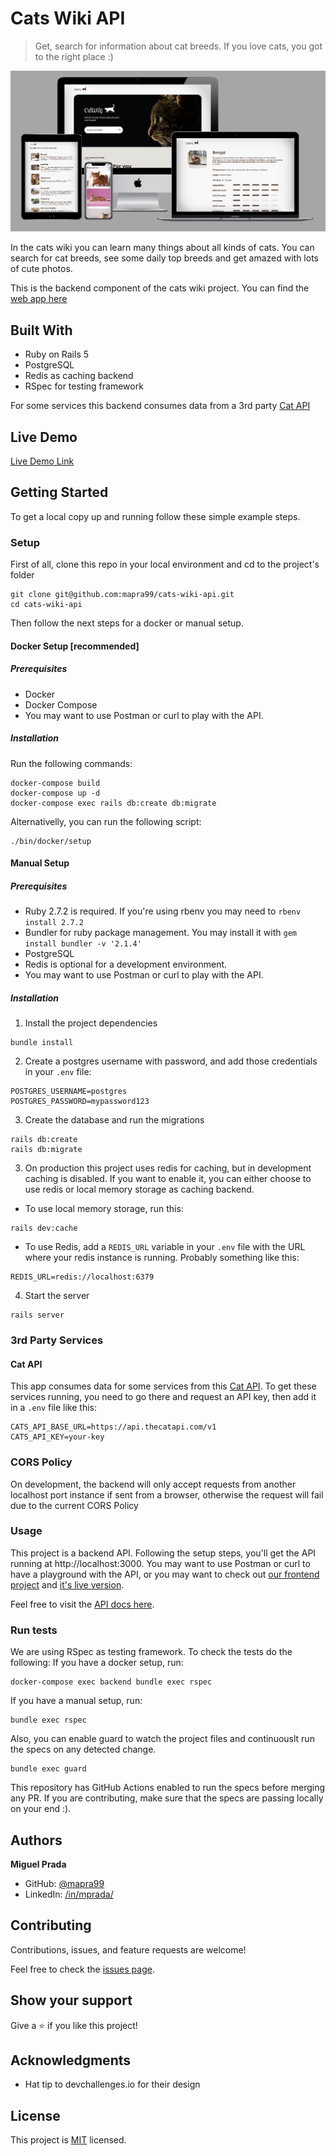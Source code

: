 # Cats Wiki API

> Get, search for information about cat breeds. If you love cats, you got to the right place :)

![screenshot](https://raw.githubusercontent.com/mapra99/cats-wiki/master/docs/mockup.png)

In the cats wiki you can learn many things about all kinds of cats. You can search for cat breeds, see some daily top breeds and get amazed with lots of cute photos.

This is the backend component of the cats wiki project. You can find the [web app here](https://github.com/mapra99/cats-wiki)

## Built With

- Ruby on Rails 5
- PostgreSQL
- Redis as caching backend
- RSpec for testing framework

For some services this backend consumes data from a 3rd party [Cat API](https://thecatapi.com/)

## Live Demo

[Live Demo Link](https://cats-wiki.herokuapp.com/)

## Getting Started

To get a local copy up and running follow these simple example steps.

### Setup

First of all, clone this repo in your local environment and cd to the project's folder
```
git clone git@github.com:mapra99/cats-wiki-api.git
cd cats-wiki-api
```
Then follow the next steps for a docker or manual setup.

#### Docker Setup **[recommended]**

##### Prerequisites

- Docker
- Docker Compose
- You may want to use Postman or curl to play with the API.

##### Installation
Run the following commands:
```
docker-compose build
docker-compose up -d
docker-compose exec rails db:create db:migrate
```

Alternativelly, you can run the following script:
```
./bin/docker/setup
```
#### Manual Setup

##### Prerequisites

- Ruby 2.7.2 is required. If you're using rbenv you may need to `rbenv install 2.7.2`
- Bundler for ruby package management. You may install it with `gem install bundler -v '2.1.4'`
- PostgreSQL
- Redis is optional for a development environment.
- You may want to use Postman or curl to play with the API.

##### Installation

1. Install the project dependencies
```
bundle install
```
2. Create a postgres username with password, and add those credentials in your `.env` file:
```
POSTGRES_USERNAME=postgres
POSTGRES_PASSWORD=mypassword123
```

3. Create the database and run the migrations
```
rails db:create
rails db:migrate
```

3. On production this project uses redis for caching, but in development caching is disabled. If you want to enable it, you can either choose to use redis or local memory storage as caching backend.

- To use local memory storage, run this:
```
rails dev:cache
```

- To use Redis, add a `REDIS_URL` variable in your `.env` file with the URL where your redis instance is running. Probably something like this:
```
REDIS_URL=redis://localhost:6379
```

4. Start the server
```
rails server
```
### 3rd Party Services

#### Cat API
This app consumes data for some services from this [Cat API](https://thecatapi.com/). To get these services running, you need to go there and request an API key, then add it in a `.env` file like this:
```
CATS_API_BASE_URL=https://api.thecatapi.com/v1
CATS_API_KEY=your-key
```
### CORS Policy

On development, the backend will only accept requests from another localhost port instance if sent from a browser, otherwise the request will fail due to the current CORS Policy

### Usage

This project is a backend API. Following the setup steps, you'll get the API running at http://localhost:3000. You may want to use Postman or curl to have a playground with the API, or you may want to check out [our frontend project](https://github.com/mapra99/cats-wiki) and [it's live version](https://cats-wiki.vercel.app/).

Feel free to visit the [API docs here](https://documenter.getpostman.com/view/10455715/TVmJhyoV).

### Run tests

We are using RSpec as testing framework. To check the tests do the following:
If you have a docker setup, run:
```
docker-compose exec backend bundle exec rspec
```
If you have a manual setup, run:
```
bundle exec rspec
```
Also, you can enable guard to watch the project files and continuouslt run the specs on any detected change.
```
bundle exec guard
```

This repository has GitHub Actions enabled to run the specs before merging any PR. If you are contributing, make sure that the specs are passing locally on your end :).

## Authors

**Miguel Prada**

- GitHub: [@mapra99](https://github.com/mapra99)
- LinkedIn: [/in/mprada/](https://www.linkedin.com/in/mprada/?locale=en_US)

## Contributing

Contributions, issues, and feature requests are welcome!

Feel free to check the [issues page](issues/).

## Show your support

Give a ⭐️ if you like this project!

## Acknowledgments

- Hat tip to devchallenges.io for their design

## License

This project is [MIT](lic.url) licensed.
